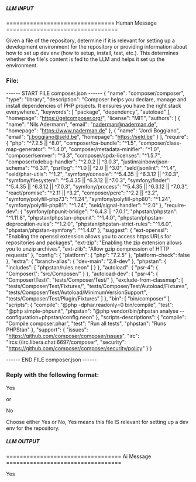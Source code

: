 ##### LLM INPUT #####
================================ Human Message =================================

Given a file of the repository, determine if it is relevant for setting up a development environment for the repository or providing information about how to set up dev env (how to setup, install, test, etc.). This determines whether the file's content is fed to the LLM and helps it set up the environment.

### File:
------ START FILE composer.json ------
{
    "name": "composer/composer",
    "type": "library",
    "description": "Composer helps you declare, manage and install dependencies of PHP projects. It ensures you have the right stack everywhere.",
    "keywords": [
        "package",
        "dependency",
        "autoload"
    ],
    "homepage": "https://getcomposer.org/",
    "license": "MIT",
    "authors": [
        {
            "name": "Nils Adermann",
            "email": "naderman@naderman.de",
            "homepage": "https://www.naderman.de"
        },
        {
            "name": "Jordi Boggiano",
            "email": "j.boggiano@seld.be",
            "homepage": "https://seld.be"
        }
    ],
    "require": {
        "php": "^7.2.5 || ^8.0",
        "composer/ca-bundle": "^1.5",
        "composer/class-map-generator": "^1.4.0",
        "composer/metadata-minifier": "^1.0",
        "composer/semver": "^3.3",
        "composer/spdx-licenses": "^1.5.7",
        "composer/xdebug-handler": "^2.0.2 || ^3.0.3",
        "justinrainbow/json-schema": "^6.3.1",
        "psr/log": "^1.0 || ^2.0 || ^3.0",
        "seld/jsonlint": "^1.4",
        "seld/phar-utils": "^1.2",
        "symfony/console": "^5.4.35 || ^6.3.12 || ^7.0.3",
        "symfony/filesystem": "^5.4.35 || ^6.3.12 || ^7.0.3",
        "symfony/finder": "^5.4.35 || ^6.3.12 || ^7.0.3",
        "symfony/process": "^5.4.35 || ^6.3.12 || ^7.0.3",
        "react/promise": "^2.11 || ^3.2",
        "composer/pcre": "^2.2 || ^3.2",
        "symfony/polyfill-php73": "^1.24",
        "symfony/polyfill-php80": "^1.24",
        "symfony/polyfill-php81": "^1.24",
        "seld/signal-handler": "^2.0"
    },
    "require-dev": {
        "symfony/phpunit-bridge": "^6.4.3 || ^7.0.1",
        "phpstan/phpstan": "^1.11.8",
        "phpstan/phpstan-phpunit": "^1.4.0",
        "phpstan/phpstan-deprecation-rules": "^1.2.0",
        "phpstan/phpstan-strict-rules": "^1.6.0",
        "phpstan/phpstan-symfony": "^1.4.0"
    },
    "suggest": {
        "ext-openssl": "Enabling the openssl extension allows you to access https URLs for repositories and packages",
        "ext-zip": "Enabling the zip extension allows you to unzip archives",
        "ext-zlib": "Allow gzip compression of HTTP requests"
    },
    "config": {
        "platform": {
            "php": "7.2.5"
        },
        "platform-check": false
    },
    "extra": {
        "branch-alias": {
            "dev-main": "2.8-dev"
        },
        "phpstan": {
            "includes": [
                "phpstan/rules.neon"
            ]
        }
    },
    "autoload": {
        "psr-4": {
            "Composer\\": "src/Composer/"
        }
    },
    "autoload-dev": {
        "psr-4": {
            "Composer\\Test\\": "tests/Composer/Test/"
        },
        "exclude-from-classmap": [
            "tests/Composer/Test/Fixtures/",
            "tests/Composer/Test/Autoload/Fixtures",
            "tests/Composer/Test/Autoload/MinimumVersionSupport",
            "tests/Composer/Test/Plugin/Fixtures"
        ]
    },
    "bin": [
        "bin/composer"
    ],
    "scripts": {
        "compile": "@php -dphar.readonly=0 bin/compile",
        "test": "@php simple-phpunit",
        "phpstan": "@php vendor/bin/phpstan analyse --configuration=phpstan/config.neon"
    },
    "scripts-descriptions": {
        "compile": "Compile composer.phar",
        "test": "Run all tests",
        "phpstan": "Runs PHPStan"
    },
    "support": {
        "issues": "https://github.com/composer/composer/issues",
        "irc": "ircs://irc.libera.chat:6697/composer",
        "security": "https://github.com/composer/composer/security/policy"
    }
}

------ END FILE composer.json ------

### Reply with the following format:

<rel>Yes</rel>

or

<rel>No</rel>

Choose either Yes or No, Yes means this file IS relevant for setting up a dev env for the repository.

##### LLM OUTPUT #####
================================== Ai Message ==================================

<rel>Yes</rel>